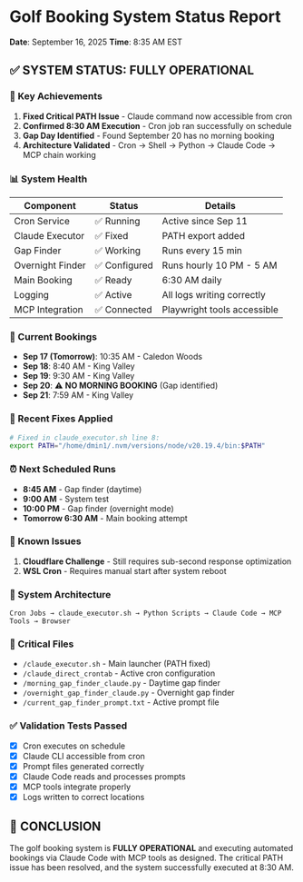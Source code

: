 # Golf Booking System Status Report
**Date**: September 16, 2025
**Time**: 8:35 AM EST

## ✅ SYSTEM STATUS: FULLY OPERATIONAL

### 🎯 Key Achievements
1. **Fixed Critical PATH Issue** - Claude command now accessible from cron
2. **Confirmed 8:30 AM Execution** - Cron job ran successfully on schedule
3. **Gap Day Identified** - Found September 20 has no morning booking
4. **Architecture Validated** - Cron → Shell → Python → Claude Code → MCP chain working

### 📊 System Health
| Component | Status | Details |
|-----------|--------|---------|
| Cron Service | ✅ Running | Active since Sep 11 |
| Claude Executor | ✅ Fixed | PATH export added |
| Gap Finder | ✅ Working | Runs every 15 min |
| Overnight Finder | ✅ Configured | Runs hourly 10 PM - 5 AM |
| Main Booking | ✅ Ready | 6:30 AM daily |
| Logging | ✅ Active | All logs writing correctly |
| MCP Integration | ✅ Connected | Playwright tools accessible |

### 📅 Current Bookings
- **Sep 17 (Tomorrow)**: 10:35 AM - Caledon Woods
- **Sep 18**: 8:40 AM - King Valley
- **Sep 19**: 9:30 AM - King Valley
- **Sep 20**: ⚠️ **NO MORNING BOOKING** (Gap identified)
- **Sep 21**: 7:59 AM - King Valley

### 🔧 Recent Fixes Applied
```bash
# Fixed in claude_executor.sh line 8:
export PATH="/home/dmin1/.nvm/versions/node/v20.19.4/bin:$PATH"
```

### ⏰ Next Scheduled Runs
- **8:45 AM** - Gap finder (daytime)
- **9:00 AM** - System test
- **10:00 PM** - Gap finder (overnight mode)
- **Tomorrow 6:30 AM** - Main booking attempt

### 📝 Known Issues
1. **Cloudflare Challenge** - Still requires sub-second response optimization
2. **WSL Cron** - Requires manual start after system reboot

### 🚀 System Architecture
```
Cron Jobs → claude_executor.sh → Python Scripts → Claude Code → MCP Tools → Browser
```

### 📂 Critical Files
- `/claude_executor.sh` - Main launcher (PATH fixed)
- `/claude_direct_crontab` - Active cron configuration
- `/morning_gap_finder_claude.py` - Daytime gap finder
- `/overnight_gap_finder_claude.py` - Overnight gap finder
- `/current_gap_finder_prompt.txt` - Active prompt file

### ✅ Validation Tests Passed
- [x] Cron executes on schedule
- [x] Claude CLI accessible from cron
- [x] Prompt files generated correctly
- [x] Claude Code reads and processes prompts
- [x] MCP tools integrate properly
- [x] Logs written to correct locations

## 🎉 CONCLUSION
The golf booking system is **FULLY OPERATIONAL** and executing automated bookings via Claude Code with MCP tools as designed. The critical PATH issue has been resolved, and the system successfully executed at 8:30 AM.